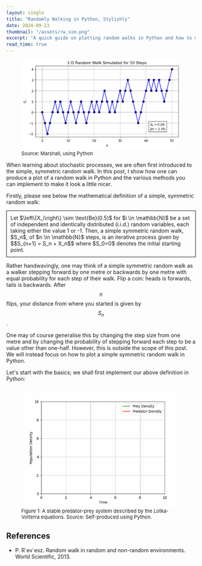 ```yaml
---
layout: single
title: "Randomly Walking in Python, Stylishly"
date: 2024-09-23
thumbnail: "/assets/rw_sim.png"
excerpt: "A quick guide on plotting random walks in Python and how to make your plots nice in Matplotlib for beginners."
read_time: true
---
```


<script src="https://polyfill.io/v3/polyfill.min.js?features=es6"></script>
<script id="MathJax-script" async src="https://cdn.jsdelivr.net/npm/mathjax@3/es5/tex-mml-chtml.js"></script>
<script type="text/javascript" async
  src="https://cdnjs.cloudflare.com/ajax/libs/mathjax/2.7.7/MathJax.js?config=TeX-MML-AM_CHTML">
</script>

<script type="text/x-mathjax-config">
  MathJax.Hub.Config({
    tex2jax: {
      inlineMath: [['$', '$'], ['\\(', '\\)']],
      processEscapes: true
    }
  });
</script>
<script src="https://polyfill.io/v3/polyfill.min.js?features=es6"></script>
<script id="MathJax-script" async src="https://cdn.jsdelivr.net/npm/mathjax@3/es5/tex-mml-chtml.js"></script>

<script src="https://polyfill.io/v3/polyfill.min.js?features=es6"></script>
<script id="MathJax-script" async src="https://cdn.jsdelivr.net/npm/mathjax@3/es5/tex-mml-chtml.js"></script>

<script src="https://polyfill.io/v3/polyfill.min.js?features=es6"></script>
<script id="MathJax-script" async src="https://cdn.jsdelivr.net/npm/mathjax@3/es5/tex-mml-chtml.js"></script>

<style>
.definition {
    border: 1px solid #000;
    padding: 10px;
    margin: 10px 0;
}
</style>

<figure>
  <img src="/assets/rw_sim.png" alt="A symmetric random walk running for fifty steps." title="A symmetric random walk running for fifty steps." style="width=100%;">
  <figcaption style="font-size: small;">Source: Marshall, using Python </figcaption>
</figure>

When learning about stochastic processes, we are often first introduced to the simple, symmetric random walk. In this post, I show how one can produce a plot of a random walk in Python and the various methods you can implement to make it look a little nicer.

Firstly, please see below the mathematical definition of a simple, symmetric random walk:

<div class="definition">
Let $\left\{X_i\right\} \sim \text{Be}(0.5)$ for $i \in \mathbb{N}$ be a set of independent and identically distributed (i.i.d.) random variables, each taking either the value 1 or -1.
Then, a simple symmetric random walk, $S_n$, of $n \in \mathbb{N}$ steps, is an iterative process given by
$$S_{n+1} = S_n + X_n$$
where $S_0=0$ denotes the initial starting point.
</div>

Rather handwavingly, one may think of a simple symmetric random walk as a walker stepping forward by one metre or backwards by one metre with equal probability for each step of their walk. Flip a coin: heads is forwards, tails is backwards. After $$n$$ flips, your distance from where you started is given by $$S_n$$.

One may of course generalise this by changing the step size from one metre and by changing the probability of stepping forward each step to be a value other than one-half. However, this is outside the scope of this post. We will instead focus on how to plot a simple symmetric random walk in Python. 

Let's start with the basics; we shall first implement our above definition in Python:



<figure>
  <img src="/assets/LV_GIF1.gif" alt="A stable predator-prey system described by the Lotka-Volterra equations." title="A stable predator-prey system described by the Lotka-Volterra equations over time.">
  <figcaption style="font-size: small;"> Figure 1: A stable predator-prey system described by the Lotka-Volterra equations. Source: Self-produced using Python. </figcaption>
</figure>


## **References**
* P. R´ev´esz. Random walk in random and non-random environments. World Scientific, 2013.

